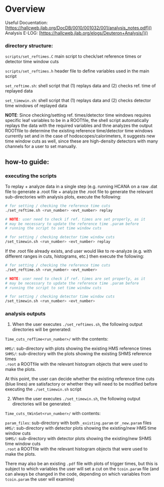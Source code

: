 # Overview
Useful Docuentation: [https://hallcweb.jlab.org/DocDB/0010/001032/001/analysis_notes.pdf]() <br>
Analysis E-LOG: [https://hallcweb.jlab.org/elogs/Deuteron+Analysis/]()
### directory structure: <br>

`scripts/set_reftimes.C` main script to check/set reference times or detector time window cuts

`scripts/set_reftimes.h` header file to define variables used in the main script

`set_reftime.sh`: shell script that (1) replays data and (2) checks ref. time of replayed data

`set_timewin.sh`: shell script that (1) replays data and (2) checks detector time windows of replayed data

**NOTE**: Since checking/setting ref. times/detector time windows requires specific leaf variables to be in a ROOTfile, the shell script automatically replays the data with the  required variables and thne analyzes the output ROOTfile to determine the existing reference time/detector time windows currently
set and in the case of hodoscopes/calorimeters, it suggests new time window cuts as well, since these are high-density detectors with many channels for a user to set manually.

## how-to guide:

### executing the scripts
To replay + analyze data in a single step
(e.g. running HCANA on a raw .dat file to generate a .root file + analyze the .root file to generate the relevant sub-directories with analysis plots, execute the following:

```sh
# for setting / checking the reference time cuts
./set_reftime.sh <run_number> <evt_number> replay

# NOTE: user need to check if ref. times are set properly, as it
# may be necessary to update the reference time .param before
# running the script to set time window cuts

# for setting / checking detector time window cuts
/set_timewin.sh <run_number> <evt_number> replay
```

If the .root file already exists, and user would like to re-analyze (e.g. with different ranges in cuts, histograms, etc.) then execute the following:

```sh
# for setting / checking the reference time cuts
./set_reftime.sh <run_number> <evt_number> 

# NOTE: user need to check if ref. times are set properly, as it
# may be necessary to update the reference time .param before
# running the script to set time window cuts

# for setting / checking detector time window cuts
/set_timewin.sh <run_number> <evt_number>
```

### analysis outputs
1) When the user executes `./set_reftimes.sh`,  the following output directories will be generated: <br>

`Time_cuts_refTime<run_number>/` with the contents: <br>

`HMS/`: sub-directory with plots showing the existing HMS reference times <br>
`SHMS/`: sub-directory with the plots showing the existing SHMS reference times <br>
`.root` a ROOTfile with the relevant histogram objects that were used to make the plots.

At this point, the user can decide whether the existing reference time cuts (blue lines) are satisfactory or whether they will need to be modified before executing the `./set_timewin.sh` script


2)  When the user executes `./set_timewin.sh`,  the following output directories will be generated: <br>

`Time_cuts_tWinSet<run_number>/` with contents: <br>

`param_files`: sub-directory with both `_existing.param` or `_new.param` files <br>
`HMS/`: sub-directory with detector plots showing the existing/new HMS time window cuts <br>
`SHMS/`: sub-directory with detector plots showing the existing/new SHMS time window cuts <br>
`.root` a ROOTfile with the relevant histogram objects that were used to make the plots.

There may also be an existing `.pdf` file with plots of trigger times, but this is subject to which variables the user will set a cut on the `tcoin.param` file (and can always be changed in the code, depending on which variables from `tcoin.param` the user will examine)

